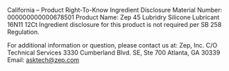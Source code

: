  
 
 
California – Product Right-To-Know Ingredient Disclosure 
Material Number: 000000000000678501 
Product Name: Zep 45 Lubridry Silicone Lubricant 16N11 12Ct 
Ingredient disclosure for this product is not required per SB 258 Regulation. 
 
For additional information or question, please contact us at: 
Zep, Inc. 
C/O Technical Services 
3330 Cumberland Blvd. SE, Ste 700 
Atlanta, GA 30339 
Email: asktech@zep.com 
 
 
 
 
